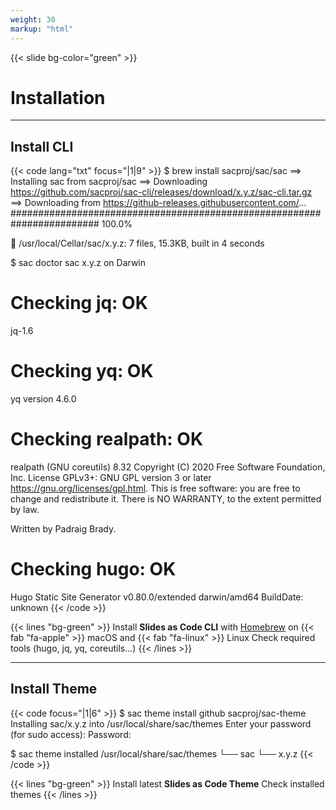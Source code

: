 ```yaml
---
weight: 30
markup: "html"
---
```

{{< slide bg-color="green" >}}
# Installation

------
## Install CLI
{{< code lang="txt" focus="|1|9" >}}
$ brew install sacproj/sac/sac
==> Installing sac from sacproj/sac
==> Downloading https://github.com/sacproj/sac-cli/releases/download/x.y.z/sac-cli.tar.gz
==> Downloading from https://github-releases.githubusercontent.com/...
######################################################################## 100.0%

🍺  /usr/local/Cellar/sac/x.y.z: 7 files, 15.3KB, built in 4 seconds

$ sac doctor
sac x.y.z on Darwin

# Checking jq: OK
jq-1.6

# Checking yq: OK
yq version 4.6.0

# Checking realpath: OK
realpath (GNU coreutils) 8.32
Copyright (C) 2020 Free Software Foundation, Inc.
License GPLv3+: GNU GPL version 3 or later <https://gnu.org/licenses/gpl.html>.
This is free software: you are free to change and redistribute it.
There is NO WARRANTY, to the extent permitted by law.

Written by Padraig Brady.

# Checking hugo: OK
Hugo Static Site Generator v0.80.0/extended darwin/amd64 BuildDate: unknown
{{< /code >}}

{{< lines "bg-green" >}}
Install **Slides as Code CLI** with [Homebrew](https://brew.sh/) on {{< fab "fa-apple" >}} macOS and {{< fab "fa-linux" >}} Linux
Check required tools (hugo, jq, yq, coreutils...)
{{< /lines >}}

------
## Install Theme
{{< code focus="|1|6" >}}
$ sac theme install github sacproj/sac-theme
Installing sac/x.y.z into /usr/local/share/sac/themes
Enter your password (for sudo access):
Password:

$ sac theme installed
/usr/local/share/sac/themes
└── sac
    └── x.y.z
{{< /code >}}

{{< lines "bg-green" >}}
Install latest **Slides as Code Theme**
Check installed themes
{{< /lines >}}
